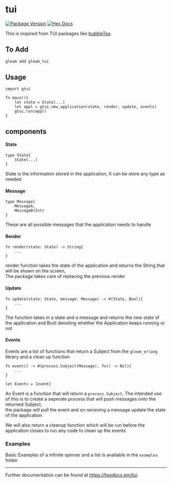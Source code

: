 # tui

[![Package Version](https://img.shields.io/hexpm/v/tui)](https://hex.pm/packages/tui)
[![Hex Docs](https://img.shields.io/badge/hex-docs-ffaff3)](https://hexdocs.pm/tui/)

This is inspired from TUI packages like [bubbleTea](https://github.com/charmbracelet/bubbletea)
## To Add
```sh
gleam add gleam_tui
```

## Usage

```gleam
import gtui

fn main(){
    let state = State(...)
    let appl = gtui.new_application(state, render, update, events)
    gtui.run(appl)
}
```

## components 

#### State

```gleam
type State{
    State(...)
}
```
State is the information stored in the application, It can be store any type as needed  

#### Message

```gleam
type Message{
    MessageA,
    MessageB(Int)
}
```

These are all possible messages that the application needs to handle

#### Render

```gleam
fn render(state: State) -> String{
    ...
}
```

render function takes the state of the application and returns the String that will be shown on the screen,  
The package takes care of replacing the previous render

#### Update

```gleam
fn update(state: State, message: Message) -> #(State, Bool){
    ...
}
```

The function takes in a state and a message and returns the new state of the application and Bool denoting whether the Application keeps running or not

#### Events

Events are a list of functions that return a Subject from the `gloom_erlang` library and a clean up function

```gleam
fn event() -> #(process.Subject(Message), fn() -> Nil){
    ...
}

let Events = [event]
```

An Event is a function that will return a `process.Subject`, The intended use of this is to create a seperate process that will push messages onto the returned Subject,  
the package will poll the event and on recieving a message update the state of the application 

We will also return a cleanup function which will be run before the application closes to run any code to clean up the events


### Examples
Basic Examples of a infinite spinner and a list is available in the `examples` folder

----

Further documentation can be found at <https://hexdocs.pm/tui>.
